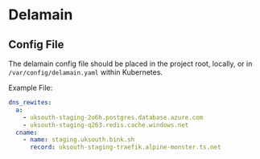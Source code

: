 # Delamain

## Config File

The delamain config file should be placed in the project root, locally, or in `/var/config/delamain.yaml` within Kubernetes.

Example File:
```yaml
dns_rewites:
  a:
    - uksouth-staging-2o6h.postgres.database.azure.com
    - uksouth-staging-q263.redis.cache.windows.net
  cname:
    - name: staging.uksouth.bink.sh
      record: uksouth-staging-traefik.alpine-monster.ts.net

```
